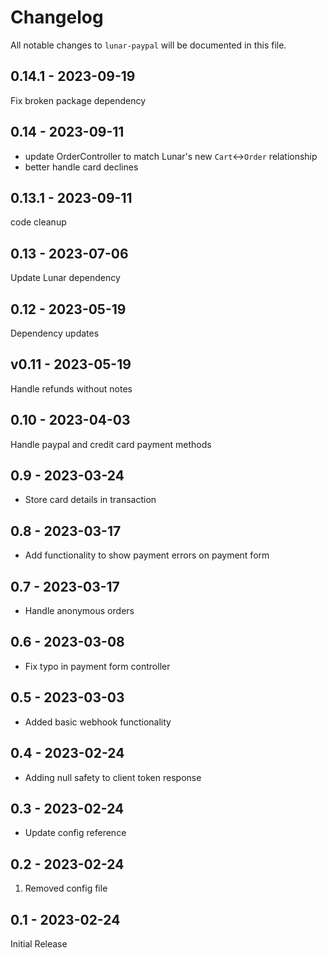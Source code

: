 # Changelog

All notable changes to `lunar-paypal` will be documented in this file.

## 0.14.1 - 2023-09-19

Fix broken package dependency

## 0.14 - 2023-09-11

- update OrderController to match Lunar's new `Cart`<->`Order` relationship
- better handle card declines

## 0.13.1 - 2023-09-11

code cleanup

## 0.13 - 2023-07-06

Update Lunar dependency

## 0.12 - 2023-05-19

Dependency updates

## v0.11 - 2023-05-19

Handle refunds without notes

## 0.10 - 2023-04-03

Handle paypal and credit card payment methods

## 0.9 - 2023-03-24

- Store card details in transaction

## 0.8 - 2023-03-17

- Add functionality to show payment errors on payment form

## 0.7 - 2023-03-17

- Handle anonymous orders

## 0.6 - 2023-03-08

- Fix typo in payment form controller

## 0.5 - 2023-03-03

- Added basic webhook functionality

## 0.4 - 2023-02-24

- Adding null safety to client token response

## 0.3 - 2023-02-24

- Update config reference

## 0.2 - 2023-02-24

1. Removed config file

## 0.1 - 2023-02-24

Initial Release
